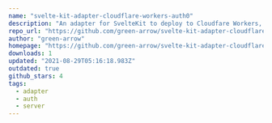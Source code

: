 ```yaml
---
name: "svelte-kit-adapter-cloudflare-workers-auth0"
description: "An adapter for SvelteKit to deploy to Cloudfare Workers, using Auth0 for authentication."
repo_url: "https://github.com/green-arrow/svelte-kit-adapter-cloudflare-workers-auth0"
author: "green-arrow"
homepage: "https://github.com/green-arrow/svelte-kit-adapter-cloudflare-workers-auth0#readme"
downloads: 1
updated: "2021-08-29T05:16:18.983Z"
outdated: true
github_stars: 4
tags: 
  - adapter
  - auth
  - server
---
```

